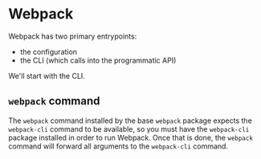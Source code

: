 # Webpack

Webpack has two primary entrypoints:
* the configuration
* the CLI (which calls into the programmatic API)

We'll start with the CLI.

## `webpack` command

The `webpack` command installed by the base `webpack` package expects the `webpack-cli` command to be available, so you must have the `webpack-cli` package installed in order to run Webpack. Once that is done, the `webpack` command will forward all arguments to the `webpack-cli` command.


